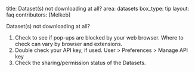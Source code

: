 title: Dataset(s) not downloading at all?
area: datasets
box_type: tip
layout: faq
contributors: [Melkeb]

Dataset(s) not downloading at all?

1. Check to see if pop-ups are blocked by your web browser. Where to check can vary by browser and extensions.
2. Double check your API key, if used. User > Preferences > Manage API key
3. Check the sharing/permission status of the Datasets.
